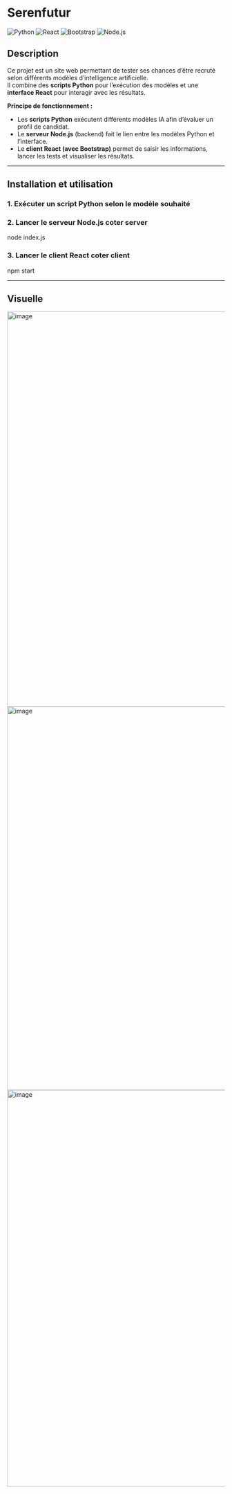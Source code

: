 # Serenfutur

![Python](https://img.shields.io/badge/Python-3.9-blue?logo=python&logoColor=white)
![React](https://img.shields.io/badge/React-18.0-61DAFB?logo=react&logoColor=white)
![Bootstrap](https://img.shields.io/badge/Bootstrap-5.3-7952B3?logo=bootstrap&logoColor=white)
![Node.js](https://img.shields.io/badge/Node.js-18.0-339933?logo=node.js&logoColor=white)

## Description

Ce projet est un site web permettant de tester ses chances d’être recruté selon différents modèles d’intelligence artificielle.  
Il combine des **scripts Python** pour l’exécution des modèles et une **interface React** pour interagir avec les résultats.  

**Principe de fonctionnement :**

- Les **scripts Python** exécutent différents modèles IA afin d’évaluer un profil de candidat.  
- Le **serveur Node.js** (backend) fait le lien entre les modèles Python et l’interface.  
- Le **client React (avec Bootstrap)** permet de saisir les informations, lancer les tests et visualiser les résultats.  

---

## Installation et utilisation

### 1. Exécuter un script Python selon le modèle souhaité

### 2. Lancer le serveur Node.js coter server
node index.js

### 3. Lancer le client React coter client
npm start

---

## Visuelle
<img width="1333" height="913" alt="image" src="https://github.com/user-attachments/assets/e2b7863e-6a63-4cbd-8b8b-714f8318ca74" />
<img width="1445" height="887" alt="image" src="https://github.com/user-attachments/assets/92375b51-8158-41b9-98a6-6458e9b299e3" />
<img width="1269" height="918" alt="image" src="https://github.com/user-attachments/assets/a4f0bf1b-6eed-4b33-b7b1-d6d8d12ba308" />

